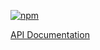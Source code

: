 [![npm](https://img.shields.io/npm/v/@acoustic-content-sdk/ng-edit-api.svg?style=flat-square)](https://www.npmjs.com/package/@acoustic-content-sdk/ng-edit-api)

[API Documentation](./markdown/ng-edit-api.md)
